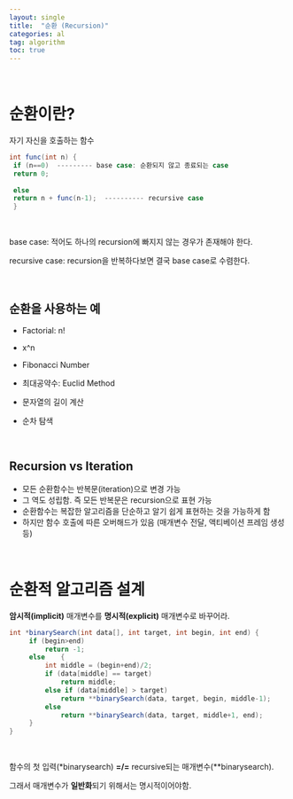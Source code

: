 ```yaml
---
layout: single
title:  "순환 (Recursion)"
categories: al
tag: algorithm
toc: true
---
```


<br>

# 순환이란?

자기 자신을 호출하는 함수


```java
int func(int n) {
 if (n==0)  --------- base case: 순환되지 않고 종료되는 case
 return 0;
    
 else
 return n + func(n-1);  ---------- recursive case
 }
```

<br>

base case: 적어도 하나의 recursion에 빠지지 않는 경우가 존재해야 한다.

recursive case: recursion을 반복하다보면 결국 base case로 수렴한다.

<br>

## 순환을 사용하는 예

- Factorial: n!

- x^n
- Fibonacci Number
- 최대공약수: Euclid Method
- 문자열의 길이 계산
- 순차 탐색

<br>

## Recursion vs Iteration

- 모든 순환함수는 반복문(iteration)으로 변경 가능
- 그 역도 성립함. 즉 모든 반복문은 recursion으로 표현 가능
- 순환함수는 복잡한 알고리즘을 단순하고 알기 쉽게 표현하는 것을 가능하게 함
- 하지만 함수 호출에 따른 오버해드가 있음 (매개변수 전달, 액티베이션 프레임 생성 등)

<br>

# 순환적 알고리즘 설계

<strong>암시적(implicit)</strong> 매개변수를  <strong>명시적(explicit)</strong> 매개변수로 바꾸어라.

```java
int *binarySearch(int data[], int target, int begin, int end) {
	 if (begin>end)
	 	 return -1;
	 else	 {
	 	 int middle = (begin+end)/2;
	 	 if (data[middle] == target)
	 	 	 return middle;
	 	 else if (data[middle] > target)
	 	 	 return **binarySearch(data, target, begin, middle-1);
	 	 else
	 	 	 return **binarySearch(data, target, middle+1, end);
	 }
}
```

<br>

함수의 첫 입력(*binarysearch) <strong>=/=</strong> recursive되는 매개변수(**binarysearch). 

그래서 매개변수가 <strong>일반화</strong>되기 위해서는 명시적이어야함.

